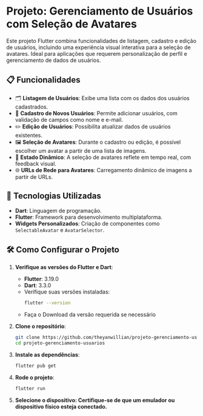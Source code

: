 # Projeto: Gerenciamento de Usuários com Seleção de Avatares

Este projeto Flutter combina funcionalidades de listagem, cadastro e edição de usuários, incluindo uma experiência visual interativa para a seleção de avatares. Ideal para aplicações que requerem personalização de perfil e gerenciamento de dados de usuários.


## 📋 Funcionalidades
- 🗂️ **Listagem de Usuários**: Exibe uma lista com os dados dos usuários cadastrados.
- 📝 **Cadastro de Novos Usuários**: Permite adicionar usuários, com validação de campos como nome e e-mail.
- ✏️ **Edição de Usuários**: Possibilita atualizar dados de usuários existentes.
- 🖼️ **Seleção de Avatares**: Durante o cadastro ou edição, é possível escolher um avatar a partir de uma lista de imagens.
- 🔄 **Estado Dinâmico**: A seleção de avatares reflete em tempo real, com feedback visual.
- 🌐 **URLs de Rede para Avatares**: Carregamento dinâmico de imagens a partir de URLs.


## 🚀 Tecnologias Utilizadas

- **Dart**: Linguagem de programação.
- **Flutter**: Framework para desenvolvimento multiplataforma.
- **Widgets Personalizados**: Criação de componentes como `SelectableAvatar` e `AvatarSelector`.


## 🛠️ Como Configurar o Projeto

1. **Verifique as versões do Flutter e Dart**:
    - **Flutter**: 3.19.0
    - **Dart**: 3.3.0
    - Verifique suas versões instaladas:
      ```bash
      flutter --version
      ```
    - Faça o Download da versão requerida se necessário

2. **Clone o repositório**:
   ```bash
   git clone https://github.com/theyanwillian/projeto-gerenciamento-usuarios
   cd projeto-gerenciamento-usuarios
   ```
   
3. **Instale as dependências**:
   ```bash
   flutter pub get
   ```
   
4. **Rode o projeto**:
   ```bash
   flutter run
   ```
   
5. **Selecione o dispositivo: Certifique-se de que um emulador ou dispositivo físico esteja conectado.**
